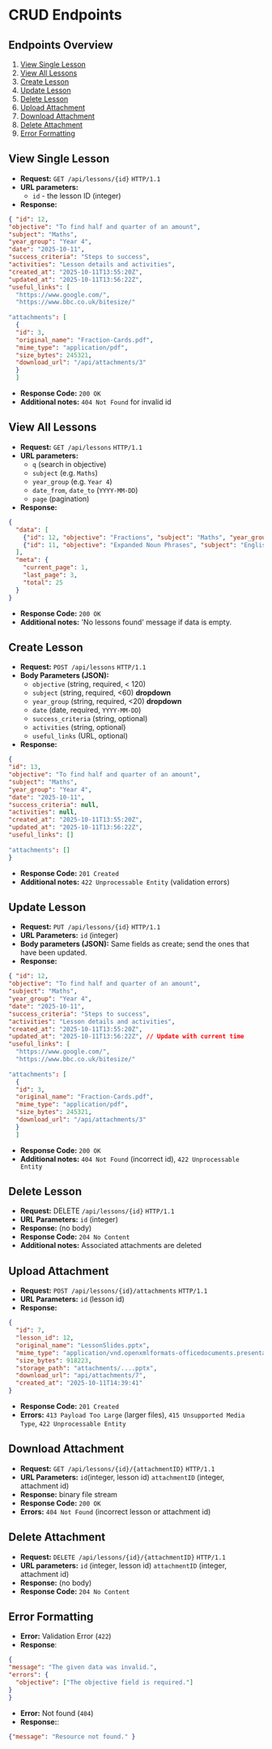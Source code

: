 # CRUD Endpoints

## Endpoints Overview
1. [View Single Lesson](#view-single-lesson)
2. [View All Lessons](#view-all-lessons)
3. [Create Lesson](#create-lesson)
4. [Update Lesson](#update-lesson)
5. [Delete Lesson](#delete-lesson)
6. [Upload Attachment](#upload-attachment)
7. [Download Attachment](#download-attachment)
8. [Delete Attachment](#delete-attachment)
9. [Error Formatting](#error-formatting)


## View Single Lesson

- **Request:** ```GET /api/lessons/{id}``` ```HTTP/1.1```
- **URL parameters:**
  - ```id``` - the lesson ID (integer)
- **Response:**
```json
{ "id": 12,
"objective": "To find half and quarter of an amount",
"subject": "Maths",
"year_group": "Year 4",
"date": "2025-10-11",
"success_criteria": "Steps to success",
"activities": "Lesson details and activities",
"created_at": "2025-10-11T13:55:20Z",
"updated_at": "2025-10-11T13:56:22Z",
"useful_links": [
  "https://www.google.com/",
  "https://www.bbc.co.uk/bitesize/"
  
"attachments": [
  {
  "id": 3,
  "original_name": "Fraction-Cards.pdf",
  "mime_type": "application/pdf",
  "size_bytes": 245321,
  "download_url": "/api/attachments/3"
  }
  ]
```
- **Response Code:** ```200 OK```
- **Additional notes:** ```404 Not Found``` for invalid id


## View All Lessons

- **Request:** ```GET /api/lessons``` ```HTTP/1.1```
- **URL parameters:**
  - ```q``` (search in objective)
  - ```subject``` (e.g. ```Maths```)
  - ```year_group``` (e.g. ```Year 4```)
  - ```date_from```, ```date_to``` (```YYYY-MM-DD```)
  - ```page``` (pagination)
- **Response:** 
```json
{
  "data": [
    {"id": 12, "objective": "Fractions", "subject": "Maths", "year_group": "Year 4", "date": "2025-10-11" },
    {"id": 11, "objective": "Expanded Noun Phrases", "subject": "English", "year_group": "Year 3", "date": "2025-10-06" }
  ],
  "meta": {
    "current_page": 1,
    "last_page": 3,
    "total": 25
  }
}
```
- **Response Code:** ```200 OK```
- **Additional notes:** 'No lessons found' message if data is empty.


## Create Lesson

- **Request:** ```POST /api/lessons``` ```HTTP/1.1```
- **Body Parameters (JSON):**
  - ```objective``` (string, required, < 120)
  - ```subject``` (string, required, <60) __dropdown__
  - ```year_group``` (string, required, <20) __dropdown__
  - ```date``` (date, required, ```YYYY-MM-DD```)
  - ```success_criteria``` (string, optional)
  - ```activities``` (string, optional)
  - ```useful_links``` (URL, optional)
- **Response:**
```json
{
"id": 13,
"objective": "To find half and quarter of an amount",
"subject": "Maths",
"year_group": "Year 4",
"date": "2025-10-11",
"success_criteria": null,
"activities": null,
"created_at": "2025-10-11T13:55:20Z",
"updated_at": "2025-10-11T13:56:22Z",
"useful_links": []
  
"attachments": []
}
```
- **Response Code:** ```201 Created```
- **Additional notes:** ```422 Unprocessable Entity``` (validation errors)


## Update Lesson

- **Request:** ```PUT /api/lessons/{id}``` ```HTTP/1.1```
- **URL Parameters:** ```id``` (integer)
- **Body parameters (JSON):** Same fields as create; send the ones that have been updated.
- **Response:**
```json
{ "id": 12,
"objective": "To find half and quarter of an amount",
"subject": "Maths",
"year_group": "Year 4",
"date": "2025-10-11",
"success_criteria": "Steps to success",
"activities": "Lesson details and activities",
"created_at": "2025-10-11T13:55:20Z",
"updated_at": "2025-10-11T13:56:22Z", // Update with current time
"useful_links": [
  "https://www.google.com/",
  "https://www.bbc.co.uk/bitesize/"
  
"attachments": [
  {
  "id": 3,
  "original_name": "Fraction-Cards.pdf",
  "mime_type": "application/pdf",
  "size_bytes": 245321,
  "download_url": "/api/attachments/3"
  }
  ]
```

- **Response Code:** ```200 OK```
- **Additional notes:** ```404 Not Found``` (incorrect id), ```422 Unprocessable Entity```

## Delete Lesson

- **Request:** DELETE ```/api/lessons/{id}``` ```HTTP/1.1```
- **URL Parameters:** ```id``` (integer)
- **Response:** (no body)
- **Response Code:** ```204 No Content```
- **Additional notes:** Associated attachments are deleted

## Upload Attachment
- **Request:** ```POST /api/lessons/{id}/attachments``` ```HTTP/1.1```
- **URL Parameters:** ```id``` (lesson id)
- **Response:**
```json
{
  "id": 7,
  "lesson_id": 12,
  "original_name": "LessonSlides.pptx",
  "mime_type": "application/vnd.openxmlformats-officedocuments.presentationml.presentation",
  "size_bytes": 918223,
  "storage_path": "attachments/....pptx",
  "download_url": "api/attachments/7",
  "created_at": "2025-10-11T14:39:41"
}
```
- **Response Code:** ```201 Created```
- **Errors:** ```413 Payload Too Large``` (larger files), ```415 Unsupported Media Type```, ```422 Unprocessable Entity```

## Download Attachment
- **Request:** ```GET /api/lessons/{id}/{attachmentID}``` ```HTTP/1.1```
- **URL Parameters:** ```id```(integer, lesson id) ```attachmentID``` (integer, attachment id)
- **Response:** binary file stream
- **Response Code:** ```200 OK```
- **Errors:** ```404 Not Found``` (incorrect lesson or attachment id)

## Delete Attachment
- **Request:** ```DELETE /api/lessons/{id}/{attachmentID}``` ```HTTP/1.1```
- **URL parameters:** ```id``` (integer, lesson id) ```attachmentID``` (integer, attachment id)
- **Response:** (no body)
- **Response Code:** ```204 No Content```

## Error Formatting
- **Error:** Validation Error (```422```)
- **Response**:
```json
{
"message": "The given data was invalid.",
"errors": {
  "objective": ["The objective field is required."]
}
}
```

- **Error:** Not found (```404```)
- **Response:**:
```json
{"message": "Resource not found." }
```
